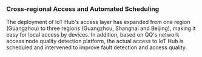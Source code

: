 [//]: # (chinagitpath:XXXXX)

### Cross-regional Access and Automated Scheduling
The deployment of IoT Hub's access layer has expanded from one region (Guangzhou) to three regions (Guangzhou, Shanghai and Beijing), making it easy for local access by devices. In addition, based on QQ's network access node quality detection platform, the actual access to IoT Hub is scheduled and intervened to improve fault detection and access quality.


